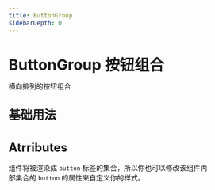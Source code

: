 ```yaml
---
title: ButtonGroup
sidebarDepth: 0
---
```


<style lang="scss">
    * { margin: 0; padding: 0; box-sizing: border-box; }
    h1, h2, h3, h4, h5 {
        border-bottom: none;
    }
    h1 {
        font-size: 30px;
        line-height: 38px;
    }
    h2 {
        font-size: 24px;
        line-height: 32px;
    }
    h3 {
        font-size: 18px;
        line-height: 26px;
    }
    p {
        font-size: 14px;
    }
</style>

# ButtonGroup 按钮组合

横向排列的按钮组合

## 基础用法
<ClientOnly>
    <button-group-demo></button-group-demo>
</ClientOnly>

## Atrributes
组件将被渲染成 `button` 标签的集合，所以你也可以修改该组件内部集合的 `button` 的属性来自定义你的样式。
